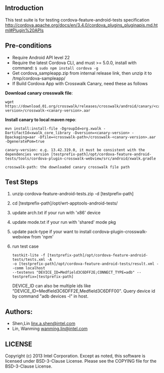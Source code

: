 ## Introduction

This test suite is for testing cordova-feature-android-tests specification
http://cordova.apache.org/docs/en/3.4.0/cordova_plugins_pluginapis.md.html#Plugin%20APIs

## Pre-conditions

* Require Android API level 22
* Require the latest Cordova CLI, and must >= 5.0.0, install with command: `$ sudo npm install cordova -g`
* Get cordova_sampleapp.zip from internal release link, then unzip it to /tmp/cordova-sampleapp/
* If Build Cordova App with Crosswalk Canary, need these as follows

**Download canary crosswalk file**: 

  ```
  wget https://download.01.org/crosswalk/releases/crosswalk/android/canary/<canary-version>/crosswalk-<canary-version>.aar
  ```

**Install canary to local maven repo**: 

  ```
  mvn install:install-file -DgroupId=org.xwalk -DartifactId=xwalk_core_library -Dversion=<canary-version> -Dpackaging=aar -Dfile=<crosswalk-path>/crosswalk-<canary-version>.aar -DgeneratePom=true
 
  canary-version: e.g. 13.42.319.0, it must be consistent with the dependencies version [testprefix-path]/opt/cordova-feature-android-tests/tools/cordova-plugin-crosswalk-webview/src/android/xwalk.gradle

  crosswalk-path: the downloaded canary crosswalk file path
  ```

## Test Steps

1. unzip cordova-feature-android-tests<version>.zip -d [testprefix-path]

2. cd [testprefix-path]/opt/wrt-apptools-android-tests/

3. update arch.txt if your run with 'x86' device

4. update mode.txt if your run with 'shared' mode pkg

5. update pack-type if your want to install cordova-plugin-crosswalk-webview from 'npm'

6. run test case

   ```
   testkit-lite -f [testprefix-path]/opt/cordova-feature-android-tests/tests.xml -A
   -o [testprefix-path]/opt/cordova-feature-android-tests/result.xml --comm localhost
   --testenvs "DEVICE_ID=Medfield3C6DFF2E;CONNECT_TYPE=adb" --testprefix=[testprefix-path]
   ```

   DEVICE_ID can also be multiple ids like "DEVICE_ID=Medfield3C6DFF2E,Medfield3C6DFF00".
   Query device id by command "adb devices -l" in host.

## Authors:

* Shen,Lin <linx.a.shen@intel.com>
* Lin, Wanming <wanming.lin@intel.com>

## LICENSE

Copyright (c) 2013 Intel Corporation.
Except as noted, this software is licensed under BSD-3-Clause License.
Please see the COPYING file for the BSD-3-Clause License.


